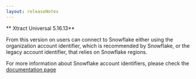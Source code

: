 ```yaml
---
layout: releaseNotes
---
```


** Xtract Universal 5.16.13**

From this version on users can connect to Snowflake either using the organization account identifier, which is recommended by Snowflake, or the legacy account identifier, that relies on Snowflake regions.

For more information about Snowflake account identifiers, please check the [documentation page](
https://docs.snowflake.com/en/user-guide/admin-account-identifier.html)